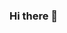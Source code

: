 ### Hi there 👋

<!--
**knglumt/knglumt** is a ✨ _special_ ✨ repository because its `README.md` (this file) appears on your GitHub profile.

Here are some ideas to get you started:

- 🌱 I’m a CE PhD student and currently learning NLP
